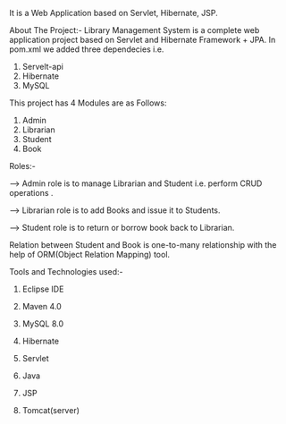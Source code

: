 It is a Web Application based on Servlet, Hibernate, JSP.

About The Project:-
Library Management System is a complete web application project based on Servlet and Hibernate Framework + JPA.
In pom.xml we added three dependecies i.e. 
1) Servelt-api
2) Hibernate
3) MySQL

This project has 4 Modules are as Follows:
1. Admin
2. Librarian
3. Student
4. Book
   
Roles:-

--> Admin role is to manage Librarian and Student i.e. perform CRUD operations .

--> Librarian role is to add Books and issue it to Students. 

--> Student role is to return or borrow book back to Librarian.

Relation between Student and Book is one-to-many relationship with the help of ORM(Object Relation Mapping) tool.

Tools and Technologies used:-

1. Eclipse IDE

2. Maven 4.0

3. MySQL 8.0

4. Hibernate

5. Servlet

6. Java

7. JSP

8. Tomcat(server)
